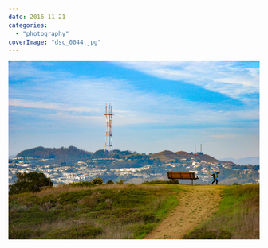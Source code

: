 ```yaml
---
date: 2016-11-21
categories: 
  - "photography"
coverImage: "dsc_0044.jpg"
---
```


![](images/dsc_0044.jpg)
